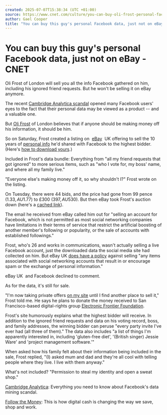```yaml
---
created: 2025-07-07T15:38:34 (UTC +01:00)
source: https://www.cnet.com/culture/you-can-buy-oli-frost-personal-facebook-data-just-not-on-ebay/
author: Gael Cooper
title: "You can buy this guy's personal Facebook data, just not on eBay - CNET"
---
```


# You can buy this guy's personal Facebook data, just not on eBay - CNET

Oli Frost of London will sell you all the info Facebook gathered on him, including his ignored friend requests. But he won't be selling it on eBay anymore.

The recent [Cambridge Analytica scandal](https://www.cnet.com/news/politics/facebook-cambridge-analytica-data-mining-and-trump-what-you-need-to-know/) opened many Facebook users' eyes to the fact that their personal data may be viewed as a product -- and a valuable one.

But [Oli Frost](http://olifro.st/) of London believes that if anyone should be making money off his information, it should be him.

So on Saturday, Frost created a listing on  [eBay](https://www.cnet.com/tags/ebay/)  UK offering to sell the 10 years of [personal info](https://www.techrepublic.com/article/facebook-data-privacy-scandal-a-cheat-sheet/) he'd shared with Facebook to the highest bidder. (Here's [how to download yours](https://www.cnet.com/tech/mobile/quitting-facebook-download-your-data-before-you-go/).) 

Included in Frost's data bundle: Everything from "all my friend requests that got ignored" to more serious items, such as "who I vote for, my boss' name, and where all my family live."

"Everyone else's making money off it, so why shouldn't I?" Frost wrote on the listing.

On Tuesday, there were 44 bids, and the price had gone from 99 pence ($1.33, AU$1.77) to £300 ($397, AU$530). But then eBay took Frost's auction down (here's a [cached link](https://webcache.googleusercontent.com/search?q=cache:BN1pTzqUJiwJ:https://www.ebay.co.uk/itm/All-my-personal-Facebook-data-/273239941454+&cd=6&hl=en&ct=clnk&gl=uk)).

The email he received from eBay called him out for "selling an account for Facebook, which is not permitted as most social networking companies have limitations in their terms of service that restrict the artificial boosting of another member's following or popularity, or the sale of accounts with established followings."

Frost, who's 26 and works in communications, wasn't actually selling a live Facebook account, just the downloaded data the social media site had collected on him. But eBay UK [does have a policy](https://pages.ebay.co.uk/help/policies/maillists.html) against selling "any items associated with social networking accounts that result in or encourage spam or the exchange of personal information."

eBay UK  and Facebook declined to comment.

As for the data, it's still for sale. 

"I'm now taking private offers [on my site](http://olifro.st/blog/data-on-ebay/) until I find another place to sell it," Frost told me. He says he plans to donate the money received to San Francisco-based digital-rights group [Electronic Frontier Foundation](https://www.eff.org/).  

Frost's site humorously explains what the highest bidder will receive. In addition to the ignored friend requests and data on his voting record, boss, and family addresses, the winning bidder can peruse "every party invite I've ever had (all three of them)." The data also includes "a list of things I'm apparently interested in, including 'gluten-free diet', '(British singer) Jessie Ware' and 'project management software.'" 

When asked how his family felt about their information being included in the sale, Frost replied, "(I) asked mum and dad and they're all cool with telling people where they live. I live with them anyway."

What's not included? "Permission to steal my identity and open a sweat shop."

[Cambridge Analytica](https://www.cnet.com/news/facebook-cambridge-analytica-data-mining-and-trump-what-you-need-to-know/): Everything you need to know about Facebook's data mining scandal.

[Follow the Money](https://www.cnet.com/follow-the-money/): This is how digital cash is changing the way we save, shop and work.
